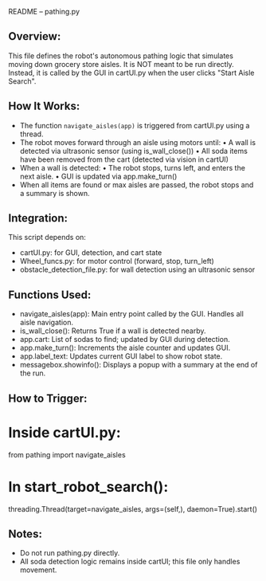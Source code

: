README – pathing.py

Overview:
---------
This file defines the robot's autonomous pathing logic that simulates moving down grocery store aisles.
It is NOT meant to be run directly. Instead, it is called by the GUI in cartUI.py when the user clicks "Start Aisle Search".

How It Works:
-------------
- The function `navigate_aisles(app)` is triggered from cartUI.py using a thread.
- The robot moves forward through an aisle using motors until:
    • A wall is detected via ultrasonic sensor (using is_wall_close())
    • All soda items have been removed from the cart (detected via vision in cartUI)
- When a wall is detected:
    • The robot stops, turns left, and enters the next aisle.
    • GUI is updated via app.make_turn()
- When all items are found or max aisles are passed, the robot stops and a summary is shown.

Integration:
------------
This script depends on:
- cartUI.py: for GUI, detection, and cart state
- Wheel_funcs.py: for motor control (forward, stop, turn_left)
- obstacle_detection_file.py: for wall detection using an ultrasonic sensor

Functions Used:
---------------
- navigate_aisles(app): Main entry point called by the GUI. Handles all aisle navigation.
- is_wall_close(): Returns True if a wall is detected nearby.
- app.cart: List of sodas to find; updated by GUI during detection.
- app.make_turn(): Increments the aisle counter and updates GUI.
- app.label_text: Updates current GUI label to show robot state.
- messagebox.showinfo(): Displays a popup with a summary at the end of the run.

How to Trigger:
---------------
# Inside cartUI.py:
from pathing import navigate_aisles

# In start_robot_search():
threading.Thread(target=navigate_aisles, args=(self,), daemon=True).start()

Notes:
------
- Do not run pathing.py directly.
- All soda detection logic remains inside cartUI; this file only handles movement.
